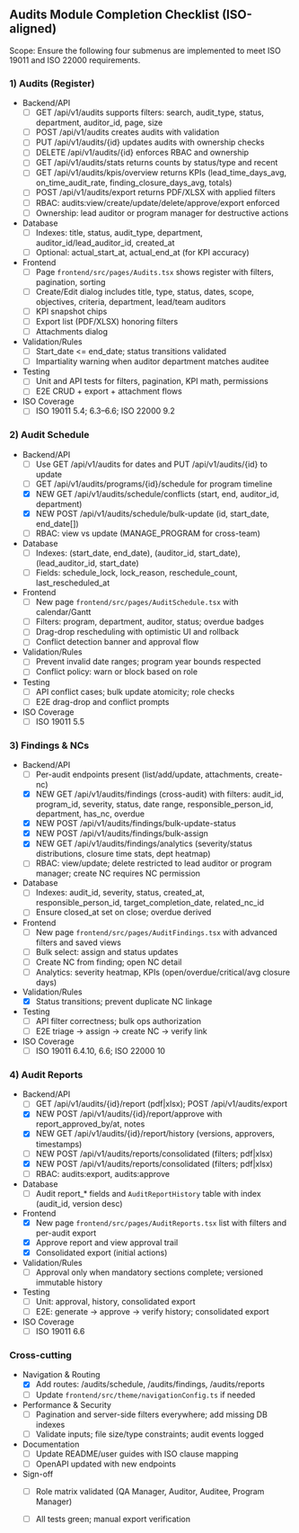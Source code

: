 ## Audits Module Completion Checklist (ISO-aligned)

Scope: Ensure the following four submenus are implemented to meet ISO 19011 and ISO 22000 requirements.

### 1) Audits (Register)
- Backend/API
  - [ ] GET /api/v1/audits supports filters: search, audit_type, status, department, auditor_id, page, size
  - [ ] POST /api/v1/audits creates audits with validation
  - [ ] PUT /api/v1/audits/{id} updates audits with ownership checks
  - [ ] DELETE /api/v1/audits/{id} enforces RBAC and ownership
  - [ ] GET /api/v1/audits/stats returns counts by status/type and recent
  - [ ] GET /api/v1/audits/kpis/overview returns KPIs (lead_time_days_avg, on_time_audit_rate, finding_closure_days_avg, totals)
  - [ ] POST /api/v1/audits/export returns PDF/XLSX with applied filters
  - [ ] RBAC: audits:view/create/update/delete/approve/export enforced
  - [ ] Ownership: lead auditor or program manager for destructive actions
- Database
  - [ ] Indexes: title, status, audit_type, department, auditor_id/lead_auditor_id, created_at
  - [ ] Optional: actual_start_at, actual_end_at (for KPI accuracy)
- Frontend
  - [ ] Page `frontend/src/pages/Audits.tsx` shows register with filters, pagination, sorting
  - [ ] Create/Edit dialog includes title, type, status, dates, scope, objectives, criteria, department, lead/team auditors
  - [ ] KPI snapshot chips
  - [ ] Export list (PDF/XLSX) honoring filters
  - [ ] Attachments dialog
- Validation/Rules
  - [ ] Start_date <= end_date; status transitions validated
  - [ ] Impartiality warning when auditor department matches auditee
- Testing
  - [ ] Unit and API tests for filters, pagination, KPI math, permissions
  - [ ] E2E CRUD + export + attachment flows
- ISO Coverage
  - [ ] ISO 19011 5.4; 6.3–6.6; ISO 22000 9.2

### 2) Audit Schedule
- Backend/API
  - [ ] Use GET /api/v1/audits for dates and PUT /api/v1/audits/{id} to update
  - [ ] GET /api/v1/audits/programs/{id}/schedule for program timeline
  - [x] NEW GET /api/v1/audits/schedule/conflicts (start, end, auditor_id, department)
  - [x] NEW POST /api/v1/audits/schedule/bulk-update (id, start_date, end_date[])
  - [ ] RBAC: view vs update (MANAGE_PROGRAM for cross-team)
- Database
  - [ ] Indexes: (start_date, end_date), (auditor_id, start_date), (lead_auditor_id, start_date)
  - [ ] Fields: schedule_lock, lock_reason, reschedule_count, last_rescheduled_at
- Frontend
  - [ ] New page `frontend/src/pages/AuditSchedule.tsx` with calendar/Gantt
  - [ ] Filters: program, department, auditor, status; overdue badges
  - [ ] Drag-drop rescheduling with optimistic UI and rollback
  - [ ] Conflict detection banner and approval flow
- Validation/Rules
  - [ ] Prevent invalid date ranges; program year bounds respected
  - [ ] Conflict policy: warn or block based on role
- Testing
  - [ ] API conflict cases; bulk update atomicity; role checks
  - [ ] E2E drag-drop and conflict prompts
- ISO Coverage
  - [ ] ISO 19011 5.5

### 3) Findings & NCs
- Backend/API
  - [ ] Per-audit endpoints present (list/add/update, attachments, create-nc)
  - [x] NEW GET /api/v1/audits/findings (cross-audit) with filters: audit_id, program_id, severity, status, date range, responsible_person_id, department, has_nc, overdue
  - [x] NEW POST /api/v1/audits/findings/bulk-update-status
  - [x] NEW POST /api/v1/audits/findings/bulk-assign
  - [x] NEW GET /api/v1/audits/findings/analytics (severity/status distributions, closure time stats, dept heatmap)
  - [ ] RBAC: view/update; delete restricted to lead auditor or program manager; create NC requires NC permission
- Database
  - [ ] Indexes: audit_id, severity, status, created_at, responsible_person_id, target_completion_date, related_nc_id
  - [ ] Ensure closed_at set on close; overdue derived
- Frontend
  - [ ] New page `frontend/src/pages/AuditFindings.tsx` with advanced filters and saved views
  - [ ] Bulk select: assign and status updates
  - [ ] Create NC from finding; open NC detail
  - [ ] Analytics: severity heatmap, KPIs (open/overdue/critical/avg closure days)
- Validation/Rules
  - [x] Status transitions; prevent duplicate NC linkage
- Testing
  - [ ] API filter correctness; bulk ops authorization
  - [ ] E2E triage → assign → create NC → verify link
- ISO Coverage
  - [ ] ISO 19011 6.4.10, 6.6; ISO 22000 10

### 4) Audit Reports
- Backend/API
  - [ ] GET /api/v1/audits/{id}/report (pdf|xlsx); POST /api/v1/audits/export
  - [x] NEW POST /api/v1/audits/{id}/report/approve with report_approved_by/at, notes
  - [x] NEW GET /api/v1/audits/{id}/report/history (versions, approvers, timestamps)
  - [ ] NEW POST /api/v1/audits/reports/consolidated (filters; pdf|xlsx)
  - [x] NEW POST /api/v1/audits/reports/consolidated (filters; pdf|xlsx)
  - [ ] RBAC: audits:export, audits:approve
- Database
  - [ ] Audit report_* fields and `AuditReportHistory` table with index (audit_id, version desc)
- Frontend
  - [x] New page `frontend/src/pages/AuditReports.tsx` list with filters and per-audit export
  - [x] Approve report and view approval trail
  - [x] Consolidated export (initial actions)
- Validation/Rules
  - [ ] Approval only when mandatory sections complete; versioned immutable history
- Testing
  - [ ] Unit: approval, history, consolidated export
  - [ ] E2E: generate → approve → verify history; consolidated export
- ISO Coverage
  - [ ] ISO 19011 6.6

### Cross-cutting
- Navigation & Routing
  - [x] Add routes: /audits/schedule, /audits/findings, /audits/reports
  - [ ] Update `frontend/src/theme/navigationConfig.ts` if needed
- Performance & Security
  - [ ] Pagination and server-side filters everywhere; add missing DB indexes
  - [ ] Validate inputs; file size/type constraints; audit events logged
- Documentation
  - [ ] Update README/user guides with ISO clause mapping
  - [ ] OpenAPI updated with new endpoints
- Sign-off
  - [ ] Role matrix validated (QA Manager, Auditor, Auditee, Program Manager)
  - [ ] All tests green; manual export verification

